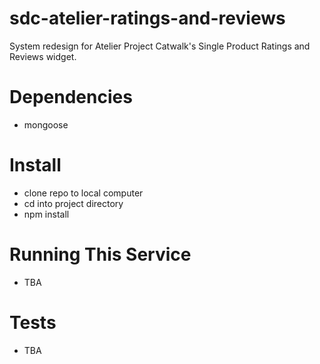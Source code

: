 # sdc-atelier-ratings-and-reviews

System redesign for Atelier Project Catwalk's Single Product Ratings and Reviews widget.



# Dependencies

- mongoose



# Install

- clone repo to local computer
- cd into project directory
- npm install



# Running This Service

- TBA



# Tests

- TBA